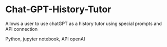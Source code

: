 # Chat-GPT-History-Tutor

Allows a user to use chatGPT as a history tutor using special prompts and API connection

Python, jupyter notebook, API openAI
